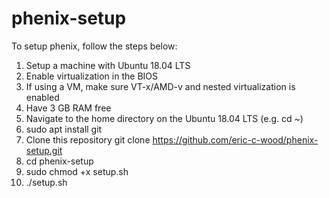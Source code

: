# phenix-setup
To setup phenix, follow the steps below:

1) Setup a machine with Ubuntu 18.04 LTS
2) Enable virtualization in the BIOS
3) If using a VM, make sure VT-x/AMD-v and nested virtualization is enabled
4) Have 3 GB RAM free
5) Navigate to the home directory on the Ubuntu 18.04 LTS (e.g. cd ~)
6) sudo apt install git
7) Clone this repository git clone https://github.com/eric-c-wood/phenix-setup.git
8) cd phenix-setup
9) sudo chmod +x setup.sh
10) ./setup.sh
  

